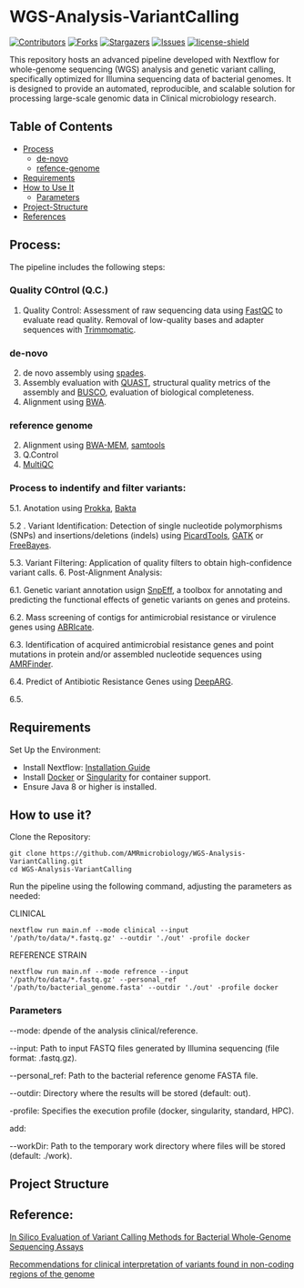 # WGS-Analysis-VariantCalling
[![Contributors][contributors-shield]][contributors-url]
[![Forks][forks-shield]][forks-url]
[![Stargazers][stars-shield]][stars-url]
[![Issues][issues-shield]][issues-url]
[![license-shield]][license-url]

This repository hosts an advanced pipeline developed with Nextflow for whole-genome sequencing (WGS) analysis and genetic variant calling, specifically optimized for Illumina sequencing data of bacterial genomes. It is designed to provide an automated, reproducible, and scalable solution for processing large-scale genomic data in Clinical microbiology research.

## Table of Contents
- [Process](#process)
    - [de-novo](#de-novo)
    - [refence-genome](#reference-genome)
- [Requirements](#requirements)
- [How to Use It](#how-to-use-it)
    - [Parameters](#parameters)
- [Project-Structure]()
- [References](#reference)

## Process:
The pipeline includes the following steps:

### Quality COntrol (Q.C.)

1. Quality Control: Assessment of raw sequencing data using [FastQC](https://www.bioinformatics.babraham.ac.uk/projects/fastqc/) to evaluate read quality. Removal of low-quality bases and adapter sequences with [Trimmomatic](https://github.com/usadellab/Trimmomatic).

### de-novo

2. de novo assembly using [spades]().
3. Assembly evaluation with [QUAST](https://bioinf.spbau.ru/quast), structural quality metrics of the assembly and [BUSCO](https://github.com/metashot/busco), evaluation of biological completeness.
4. Alignment using [BWA](https://github.com/bwa-mem2/bwa-mem2).


### reference genome

2. Alignment using [BWA-MEM](https://github.com/bwa-mem2/bwa-mem2), [samtools](https://github.com/samtools/samtools) 
3. Q.Control
4. [MultiQC](https://github.com/MultiQC/MultiQC)


### Process to indentify and filter variants:
  5.1.  Anotation using [Prokka](https://github.com/tseemann/prokka), [Bakta](https://github.com/oschwengers/bakta)

  5.2 . Variant Identification: Detection of single nucleotide polymorphisms (SNPs) and insertions/deletions (indels) using [PicardTools](), [GATK](https://github.com/broadinstitute/gatk) or [FreeBayes](https://github.com/freebayes/freebayes).

  5.3. Variant Filtering: Application of quality filters to obtain high-confidence variant calls.
6. Post-Alignment Analysis:

  6.1. Genetic variant annotation usign [SnpEff](http://pcingola.github.io/SnpEff/), a toolbox for annotating and predicting the functional effects of genetic variants on genes and proteins.

  6.2. Mass screening of contigs for antimicrobial resistance or virulence genes using [ABRIcate](https://github.com/tseemann/abricate).

  6.3. Identification of acquired antimicrobial resistance genes and point mutations in protein and/or assembled nucleotide sequences using [AMRFinder](https://github.com/ncbi/amr).

  6.4. Predict of Antibiotic Resistance Genes using [DeepARG](https://github.com/gaarangoa/deeparg).

  6.5. 

## Requirements
Set Up the Environment:
- Install Nextflow: [Installation Guide](https://github.com/nextflow-io/nextflow)
- Install [Docker](https://github.com/docker/docker-install) or [Singularity](https://github.com/sylabs/singularity-admindocs/blob/main/installation.rst) for container support.
- Ensure Java 8 or higher is installed.

## How to use it?

Clone the Repository:

```
git clone https://github.com/AMRmicrobiology/WGS-Analysis-VariantCalling.git
cd WGS-Analysis-VariantCalling
```
Run the pipeline using the following command, adjusting the parameters as needed:

CLINICAL

```
nextflow run main.nf --mode clinical --input '/path/to/data/*.fastq.gz' --outdir './out' -profile docker
```

REFERENCE STRAIN

```
nextflow run main.nf --mode refrence --input '/path/to/data/*.fastq.gz' --personal_ref '/path/to/bacterial_genome.fasta' --outdir './out' -profile docker
```

### Parameters

--mode: dpende of the analysis clinical/reference.

--input: Path to input FASTQ files generated by Illumina sequencing (file format: .fastq.gz).

--personal_ref: Path to the bacterial reference genome FASTA file.

--outdir: Directory where the results will be stored (default: out).

-profile: Specifies the execution profile (docker, singularity, standard, HPC).

add:

--workDir: Path to the temporary work directory where files will be stored (default: ./work).



## Project Structure


[contributors-shield]: https://img.shields.io/github/contributors/jimmlucas/DIvergenceTimes.svg?style=for-the-badge
[contributors-url]: https://github.com/jimmlucas/DIvergenceTimes/graphs/contributors

[forks-shield]: https://img.shields.io/github/forks/jimmlucas/DIvergenceTimes.svg?style=for-the-badge
[forks-url]: https://github.com/jimmlucas/DIvergenceTimes/network/members

[stars-shield]: https://img.shields.io/github/stars/jimmlucas/DIvergenceTimes.svg?style=for-the-badge
[stars-url]: https://github.com/gjimmlucas/DIvergenceTimes/stargazers

[issues-shield]: https://img.shields.io/github/issues/jimmlucas/DIvergenceTimes.svg?style=for-the-badge
[issues-url]: https://github.com/jimmlucas/DIvergenceTimes/issues

[license-shield]: https://img.shields.io/github/license/jimmlucas/DIvergenceTimes.svg?style=for-the-badge
[license-url]: https://github.com/jimmlucas/DIvergenceTimes/blob/master/LICENSE.txt

## Reference:

[In Silico Evaluation of Variant Calling Methods for Bacterial Whole-Genome Sequencing Assays](https://www.ncbi.nlm.nih.gov/pmc/articles/PMC10446864/)

[Recommendations for clinical interpretation of variants found in non-coding regions of the genome](https://www.ncbi.nlm.nih.gov/pmc/articles/PMC9295495/)












